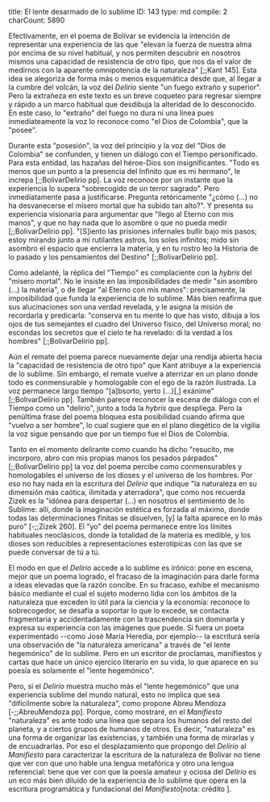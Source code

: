 title:          El lente desarmado de lo sublime
ID:             143
type:           md
compile:        2
charCount:      5890


Efectivamente, en el poema de Bolívar se evidencia la intención de representar una experiencia de las que "elevan la fuerza de nuestra alma por encima de su nivel habitual, y nos permiten descubrir en nosotros mismos una capacidad de resistencia de otro tipo, que nos da el valor de medirnos con la aparente omnipotencia de la naturaleza" [;;Kant 145]. Esta idea se alegoriza de forma más o menos esquemática desde que, al llegar a la cumbre del volcán, la voz del *Delirio* siente "un fuego extraño y superior". Pero la extrañeza en este texto es un breve coqueteo para regresar siempre y rápido a un marco habitual que desdibuja la alteridad de lo desconocido. En este caso, lo "extraño" del fuego no dura ni una línea pues inmediateamente la voz lo reconoce como "el Dios de Colombia", que la "posee". 

Durante esta "posesión", la voz del principio y la voz del "Dios de Colombia" se confunden, y tienen un diálogo con el Tiempo personificado. Para esta entidad, las hazañas del héroe-Dios son insignificantes. "Todo es menos que un punto a la presencia del Infinito que es mi hermano", le increpa [;;BolivarDelirio pp].  La voz reconoce por un instante que la experiencia lo supera "sobrecogido de un terror sagrado". Pero inmediatamente pasa a justificarse. Pregunta retóricamente "¿cómo (...) no ha desvanecerse el mísero mortal que ha subido tan alto?". Y presenta su experiencia visionaria para argumentar que "llego al Eterno con mis manos", y que no hay nada que lo asombre o que no pueda medir [;;BolivarDelirio pp]. "[S]iento las prisiones infernales bullir bajo mis pasos; estoy mirando junto a mí rutilantes astros, los soles infinitos; mido sin asombro el espacio que encierra la materia, y en tu rostro leo la Historia de lo pasado y los pensamientos del Destino" [;;BolivarDelirio pp].

Como adelanté, la réplica del "Tiempo" es complaciente con la *hybris* del "mísero mortal". No le insiste en las imposibilidades de medir "sin asombro (...) la materia", o de llegar "al Eterno con mis manos": precisamente, la imposibilidad que funda la experiencia de lo sublime. Más bien reafirma que sus alucinaciones son una verdad revelada, y le asigna la misión de recordarla y predicarla: "conserva en tu mente lo que has visto, dibuja a los ojos de tus semejantes el cuadro del Universo físico, del Universo moral; no escondas los secretos que el cielo te ha revelado: di la verdad a los hombres"  [;;BolivarDelirio pp]. 

Aún el remate del poema parece nuevamente dejar una rendija abierta hacia la "capacidad de resistencia de otro tipo" que Kant atribuye a la experiencia de lo sublime. Sin embargo, el remate vuelve a aterrizar en un plano donde todo es conmensurable y homologable con el ego de la razón ilustrada. La voz permanece largo tiempo "[a]bsorto, yerto (...)[,] exánime" [;;BolivarDelirio pp]. También parece reconocer la escena de diálogo con el Tiempo como un "delirio", junto a toda la *hybris* que despliega. Pero la penúltima frase del poema bloquea esta posibilidad cuando afirma que "vuelvo a ser hombre", lo cual sugiere que en el plano diegético de la vigilia la voz sigue pensando que por un tiempo fue el Dios de Colombia. 

Tanto en el momento delirante como cuando ha dicho "resucito, me incorporo, abro con mis propias manos los pesados párpados" [;;BolivarDelirio pp] la voz del poema percibe como conmensurables y homologables el universo de los dioses y el universo de los hombres.  Por eso no hay nada en la escritura del *Delirio* que indique "la naturaleza en su dimensión más caótica, ilimitada y aterradora", que como nos recuerda Zizek es la "idónea para despertar (...) en nosotros el sentimiento de lo Sublime: allí, donde la imaginación estética es forzada al máximo, donde todas las determinaciones finitas se disuelven, [y] la falta aparece en lo más puro" [-;;Zizek 260]. El "yo" del poema permanece entre los límites habituales neoclásicos, donde la totalidad de la materia es medible, y los dioses son reducibles a representaciones esterotípicas con las que se puede conversar de tú a tú. 

El modo en que el *Delirio* accede a lo sublime es irónico: pone en escena, mejor que un poema logrado, el fracaso de la imaginación para darle forma a ideas elevadas que la razón concibe. En su fracaso, exhibe el mecanismo básico mediante el cual el sujeto moderno lidia con los ámbitos de la naturaleza que exceden lo útil para la ciencia y la economía: reconoce lo sobrecogedor, se desafía a soportar lo que lo excede, se contacta fragmentaria y accidentadamente con la trascendencia sin dominarla y expresa su experiencia con las imágenes que puede. Si fuera un poeta experimentado --como José María Heredia, por ejemplo-- la escriturá sería una observación de "la naturaleza americana" a través de "el lente hegemónico" de lo sublime. Pero en un escritor de proclamas, manifiestos y cartas que hace un único ejercico literario en su vida, lo que aparece en su poesía es solamente el "lente hegemónico". 

Pero, si el *Delirio* muestra mucho más el "lente hegemónico" que una experiencia sublime del mundo natural, esto no implica que  sea "difícilmente sobre la naturaleza", como propone Abreu Mendoza [-;;AbreuMendoza pp]. Porque, como mostraré, en el *Manifiesto* "naturaleza" es ante todo una línea que separa los humanos del resto del planeta, y a ciertos grupos de humanos de otros. Es decir, "naturaleza" es una forma de organizar las existencias, y también una forma de mirarlas y de encuadrarlas. Por eso el desplazamiento que propongo del *Delirio* al *Manifiesto* para caracterizar la escritura de la naturaleza de Bolívar no tiene que ver con que uno hable una lengua metafórica y otro una lengua referencial: tiene que ver con que la poesía amateur y ociosa del *Delirio* es un eco más bien diluído de la experiencia de lo sublime que opera en la escritura programática y fundacional del *Manifiesto*[nota: crédito <al pana de NeMLA>]. 